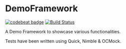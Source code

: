 # DemoFramework
[![codebeat badge](https://codebeat.co/badges/b91d4f26-1fbf-4889-b8cb-28fda1f1e5ce)](https://codebeat.co/projects/github-com-ygit-demoframework-master)
[![Build Status](https://app.bitrise.io/app/584290b99da13a20/status.svg?token=wbvUL9vwAVo9tgnY8QJsAQ&branch=master)](https://app.bitrise.io/app/584290b99da13a20)


A Demo Framework to showcase various functionalities.

Tests have been written using Quick, Nimble & OCMock.

